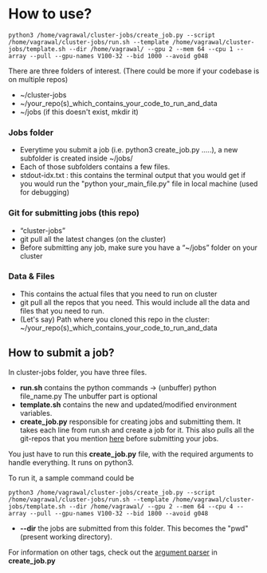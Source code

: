 # How to use?

	python3 /home/vagrawal/cluster-jobs/create_job.py --script /home/vagrawal/cluster-jobs/run.sh --template /home/vagrawal/cluster-jobs/template.sh --dir /home/vagrawal/ --gpu 2 --mem 64 --cpu 1 --array --pull --gpu-names V100-32 --bid 1000 --avoid g048


There are three folders of interest. (There could be more if your codebase is on multiple repos)

* ~/cluster-jobs
* ~/your_repo(s)_which_contains_your_code_to_run_and_data
* ~/jobs (if this doesn't exist, mkdir it)


### Jobs folder

* Everytime you submit a job (i.e. python3 create_job.py …..), a new subfolder is created inside ~/jobs/
* Each of those subfolders contains a few files.
* stdout-idx.txt : this contains the terminal output that you would get if you would run the "python your_main_file.py" file in local machine (used for debugging) 


### Git for submitting jobs (this repo)

* “cluster-jobs”
* git pull all the latest changes (on the cluster)
* Before submitting any job, make sure you have a “~/jobs” folder on your cluster


### Data & Files

* This contains the actual files that you need to run on cluster
* git pull all the repos that you need. This would include all the data and files that you need to run.
* (Let's say) Path where you cloned this repo in the cluster: ~/your_repo(s)_which_contains_your_code_to_run_and_data


## How to submit a job?

In cluster-jobs folder, you have three files.

* **run.sh**
contains the python commands → (unbuffer) python file_name.py 
The unbuffer part is optional
* **template.sh**
contains the new and updated/modified environment variables.
* **create_job.py**
responsible for creating jobs and submitting them. It takes each line from run.sh and create a job for it. This also pulls all the git-repos that you mention [here](https://gitlab.tuebingen.mpg.de/vagrawal/cluster-jobs/-/blob/master/create_job.py#L49) before submitting your jobs.

You just have to run this **create_job.py** file, with the required arguments to handle everything. 
It runs on python3.

To run it, a sample command could be
	
	python3 /home/vagrawal/cluster-jobs/create_job.py --script /home/vagrawal/cluster-jobs/run.sh --template /home/vagrawal/cluster-jobs/template.sh --dir /home/vagrawal/ --gpu 2 --mem 64 --cpu 4 --array --pull --gpu-names V100-32 --bid 1800 --avoid g048

* **--dir** the jobs are submitted from this folder. This becomes the "pwd" (present working directory).

For information on other tags, check out the [argument parser](https://gitlab.tuebingen.mpg.de/vagrawal/cluster-jobs/-/blob/master/create_job.py#L74) in **create_job.py**
	



